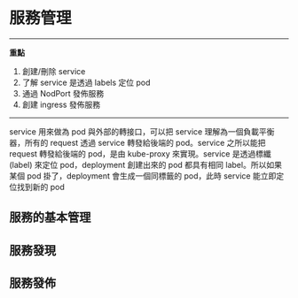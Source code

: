 # 服務管理

---
**重點**  
1. 創建/刪除 service
2. 了解 service 是透過 labels 定位 pod
3. 通過 NodPort 發佈服務
4. 創建 ingress 發佈服務
---

service 用來做為 pod 與外部的轉接口，可以把 service 理解為一個負載平衡器，所有的 request 透過 service 轉發給後端的 pod。service 之所以能把 request 轉發給後端的 pod，是由 kube-proxy 來實現。service 是透過標纖 (label) 來定位 pod，deployment 創建出來的 pod 都具有相同 label。所以如果某個 pod 掛了，deployment 會生成一個同標籤的 pod，此時 service 能立即定位找到新的 pod

## 服務的基本管理  


## 服務發現  


## 服務發佈
